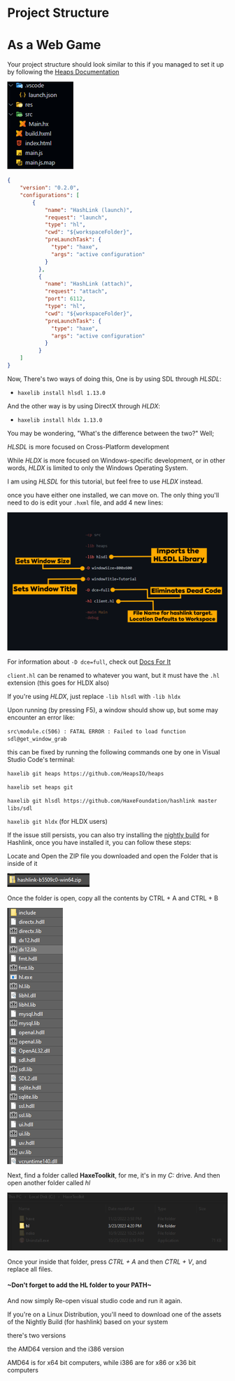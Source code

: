 # Project Structure

# As a Web Game
Your project structure should look similar to this if you managed to set it up by following the [Heaps Documentation](https://heaps.io/documentation/hello-world.html)

![ProjectStructure](../Images/ProjectStructure.png)

```json
{
	"version": "0.2.0",
	"configurations": [
		{
			"name": "HashLink (launch)",
			"request": "launch",
			"type": "hl",
			"cwd": "${workspaceFolder}",
			"preLaunchTask": {
			  "type": "haxe",
			  "args": "active configuration"
			}
		  },
		  {
			"name": "HashLink (attach)",
			"request": "attach",
			"port": 6112,
			"type": "hl",
			"cwd": "${workspaceFolder}",
			"preLaunchTask": {
			  "type": "haxe",
			  "args": "active configuration"
			}
		  }
	]
}
```

Now, There's two ways of doing this, One is by using SDL through *HLSDL*:

- `haxelib install hlsdl 1.13.0`

And the other way is by using DirectX through *HLDX*:

- `haxelib install hldx 1.13.0`

You may be wondering, "What's the difference between the two?" Well;

*HLSDL* is more focused on Cross-Platform development

While *HLDX* is more focused on Windows-specific development, or in other words, *HLDX* is limited to only the Windows Operating System.

I am using *HLSDL* for this tutorial, but feel free to use *HLDX* instead.

once you have either one installed, we can move on. The only thing you'll need to do is edit your `.hxml` file, and add 4 new lines:

![Exe](../Images/CodeGraphic.png)

For information about `-D dce=full`, check out [Docs For It](https://haxe.org/manual/cr-dce.html)

`client.hl` can be renamed to whatever you want, but it must have the `.hl` extension (this goes for HLDX also)

If you're using *HLDX*, just replace `-lib hlsdl` with `-lib hldx`

Upon running (by pressing F5), a window should show up, but some may encounter an error like:

`src\module.c(506) : FATAL ERROR : Failed to load function sdl@get_window_grab`

this can be fixed by running the following commands one by one in Visual Studio Code's terminal:

`haxelib git heaps https://github.com/HeapsIO/heaps`

`haxelib set heaps git`

`haxelib git hlsdl https://github.com/HaxeFoundation/hashlink master libs/sdl`

`haxelib git hldx` (for HLDX users)

If the issue still persists, you can also try installing the [nightly build](https://github.com/HaxeFoundation/hashlink/releases) for Hashlink, once you have installed it, you can follow these steps:

Locate and Open the ZIP file you downloaded and open the Folder that is inside of it

![Step1](../Images/Screenshot_3.png)

Once the folder is open, copy all the contents by CTRL + A and CTRL + B

![Step2](../Images/Screenshot_4.png)

Next, find a folder called **HaxeToolkit**, for me, it's in my *C:* drive. And then open another folder called *hl*

![Step3](../Images/Screenshot_5.png)

Once your inside that folder, press *CTRL + A* and then *CTRL + V*, and replace all files.

#### ~Don't forget to add the HL folder to your PATH~

And now simply Re-open visual studio code and run it again.

If you're on a Linux Distribution, you'll need to download one of the assets of the Nightly Build (for hashlink) based on your system

there's two versions

the AMD64 version and the i386 version

AMD64 is for x64 bit computers, while i386 are for x86 or x36 bit computers